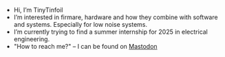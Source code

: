 - Hi, I’m TinyTinfoil 
- I’m interested in firmare, hardware and how they combine with software and systems. Especially for low noise systems.
- I’m currently trying to find a summer internship for 2025 in electrical engineering.
- "How to reach me?" – I can be found on [Mastodon](https://mastodon.social/@TinyTinfoil)
<!--- <sub>may be a time traveler</sub>
<sub>Also not related in any way to @tinytinfoil on twitter, I had this name *wayyyyyy* before him.</sub>
 <sub>Don't believe me? here's [my old roblox profile](https://www.roblox.com/users/120132262/profile)</sub>
TinyTinfoil/TinyTinfoil is a ✨ special ✨ repository because its `README.md` (this file) appears on your GitHub profile.
You can click the Preview link to take a look at your changes.
--->
